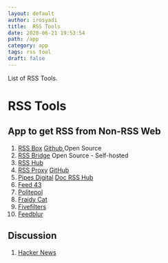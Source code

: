 ```yaml
---
layout: default
author: irosyadi
title:  RSS Tools
date: 2020-06-21 19:53:54
path: /app
category: app
tags: rss tool
draft: false
---
```


List of RSS Tools.

# RSS Tools

## App to get RSS from Non-RSS Web
1. [RSS Box](https://rssbox.herokuapp.com/) [Github ](https://github.com/stefansundin/rssbox) Open Source
2. [RSS Bridge](https://github.com/RSS-Bridge/rss-bridge) Open Source - Self-hosted
3. [RSS Hub](https://github.com/DIYgod/RSSHub)
2. [RSS Proxy](https://rssproxy.migor.org/) [GitHub](https://github.com/damoeb/rss-proxy/)
3. [Pipes Digital](https://pipes.digital/) [Doc RSS Hub](https://docs.rsshub.app/en/)
4. [Feed 43](https://feed43.com/)
5. [Politepol](https://politepol.com/en/)
6. [Fraidy Cat](https://fraidyc.at/)
7. [Fivefilters](https://createfeed.fivefilters.org/)
8. [Feedblur](https://github.com/dewey/feedbridge)

## Discussion
1. [Hacker News](https://news.ycombinator.com/item?id=23583629)
<!--stackedit_data:
eyJoaXN0b3J5IjpbLTE0MTU0NDgyOTZdfQ==
-->